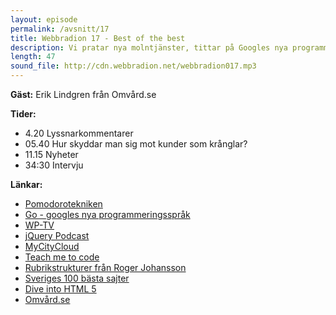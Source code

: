 ```yaml
---
layout: episode
permalink: /avsnitt/17
title: Webbradion 17 - Best of the best
description: Vi pratar nya molntjänster, tittar på Googles nya programmeringspråk och intervjuar Erik Lindgren från Omvård.se
length: 47
sound_file: http://cdn.webbradion.net/webbradion017.mp3
---
```


**Gäst:**
Erik Lindgren från Omvård.se

**Tider:**
* 4.20 Lyssnarkommentarer
* 05.40 Hur skyddar man sig mot kunder som krånglar?
* 11.15 Nyheter
* 34:30 Intervju

**Länkar:**
* [Pomodorotekniken](http://www.pomodorotechnique.com/)
* [Go - googles nya programmeringsspråk](http://golang.org/)
* [WP-TV](http://webbprogrammerare.se/wptv/)
* [jQuery Podcast](http://blog.jquery.com/2009/11/13/announcing-the-official-jquery-podcast/)
* [MyCityCloud](http://www.mycitycloud.se/)
* [Teach me to code](http://www.teachmetocode.com/)
* [Rubrikstrukturer från Roger Johansson](http://www.456bereastreet.com/archive/200911/headings_and_document_structure_conclusions/)
* [Sveriges 100 bästa sajter](http://internetworld.idg.se/2.1006/1.268174/hela-listan-sveriges-100-basta-sajter)
* [Dive into HTML 5](http://diveintohtml5.org/)
* [Omvård.se](http://omvard.se/)

